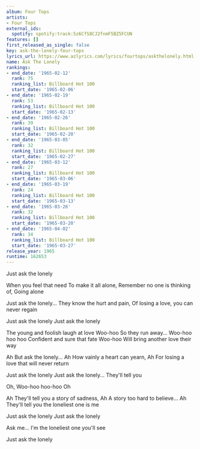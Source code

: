 ```yaml
---
album: Four Tops
artists:
- Four Tops
external_ids:
  spotify: spotify:track:5z6CfS8CJ2fnmF5BZ5FCUN
features: []
first_released_as_single: false
key: ask-the-lonely-four-tops
lyrics_url: https://www.azlyrics.com/lyrics/fourtops/askthelonely.html
name: Ask The Lonely
rankings:
- end_date: '1965-02-12'
  rank: 75
  ranking_list: Billboard Hot 100
  start_date: '1965-02-06'
- end_date: '1965-02-19'
  rank: 53
  ranking_list: Billboard Hot 100
  start_date: '1965-02-13'
- end_date: '1965-02-26'
  rank: 39
  ranking_list: Billboard Hot 100
  start_date: '1965-02-20'
- end_date: '1965-03-05'
  rank: 32
  ranking_list: Billboard Hot 100
  start_date: '1965-02-27'
- end_date: '1965-03-12'
  rank: 27
  ranking_list: Billboard Hot 100
  start_date: '1965-03-06'
- end_date: '1965-03-19'
  rank: 24
  ranking_list: Billboard Hot 100
  start_date: '1965-03-13'
- end_date: '1965-03-26'
  rank: 32
  ranking_list: Billboard Hot 100
  start_date: '1965-03-20'
- end_date: '1965-04-02'
  rank: 34
  ranking_list: Billboard Hot 100
  start_date: '1965-03-27'
release_year: 1965
runtime: 162653
---
```

Just ask the lonely


When you feel that need
To make it all alone,
Remember no one is thinking of,
Going alone

Just ask the lonely...
They know the hurt and pain,
Of losing a love, you can never regain

 Just ask the lonely
 Just ask the lonely

 The young and foolish laugh at love
 Woo-hoo
 So they run away...
 Woo-hoo hoo hoo
 Confident and sure that fate
 Woo-hoo
 Will bring another love their way

 Ah
 But ask the lonely...
 Ah
How vainly a heart can yearn,
 Ah
 For losing a love that will never return

 Just ask the lonely
 Just ask the lonely...
They'll tell you

 Oh, Woo-hoo hoo-hoo
Oh

 Ah
 They'll tell you a story of sadness,
 Ah
A story too hard to believe...
 Ah
 They'll tell you the loneliest one is me

 Just ask the lonely
 Just ask the lonely

 Ask me...
I'm the loneliest one you'll see

 Just ask the lonely
